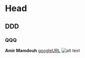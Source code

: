 # Head
## DDD
### QQQ

**Amir Mamdouh**
[googleURL](https://www.google.co.uk/)
![alt text]([https://www.google.com/imgres?q=google&imgurl=https%3A%2F%2Fupload.wikimedia.org%2Fwikipedia%2Fcommons%2Fthumb%2F2%2F2f%2FGoogle_2015_logo.svg%2F800px-Google_2015_logo.svg.png&imgrefurl=https%3A%2F%2Fen.wikipedia.org%2Fwiki%2FGoogle_logo&docid=YYcJ4Dx_qJL9iM&tbnid=ouvlTYelZsinyM&vet=12ahUKEwif95qhnaCOAxWMa0EAHcLiLbAQM3oECHMQAA..i&w=800&h=271&hcb=2&itg=1&ved=2ahUKEwif95qhnaCOAxWMa0EAHcLiLbAQM3oECHMQAA](https://meremobil.dk/wp-content/uploads/2024/11/unnamed.jpg.webp))
